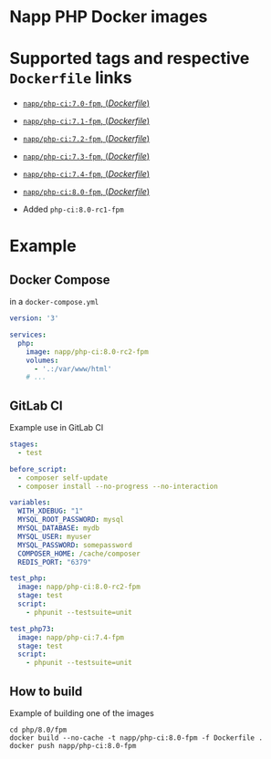 # Napp PHP Docker images


# Supported tags and respective `Dockerfile` links

-	[`napp/php-ci:7.0-fpm`, (*Dockerfile*)](https://github.com/Napp/php-ci/blob/master/php/7.0/fpm/Dockerfile)
-	[`napp/php-ci:7.1-fpm`, (*Dockerfile*)](https://github.com/Napp/php-ci/blob/master/php/7.1/fpm/Dockerfile)
-	[`napp/php-ci:7.2-fpm`, (*Dockerfile*)](https://github.com/Napp/php-ci/blob/master/php/7.2/fpm/Dockerfile)
-	[`napp/php-ci:7.3-fpm`, (*Dockerfile*)](https://github.com/Napp/php-ci/blob/master/php/7.3/fpm/Dockerfile)
-	[`napp/php-ci:7.4-fpm`, (*Dockerfile*)](https://github.com/Napp/php-ci/blob/master/php/7.4/fpm/Dockerfile)
-	[`napp/php-ci:8.0-fpm`, (*Dockerfile*)](https://github.com/Napp/php-ci/blob/master/php/8.0/fpm/Dockerfile)

- Added `php-ci:8.0-rc1-fpm`

# Example

## Docker Compose 

in a `docker-compose.yml` 

```yaml
version: '3'

services:
  php:
    image: napp/php-ci:8.0-rc2-fpm
    volumes:
      - '.:/var/www/html'
    # ...
```


## GitLab CI

Example use in GitLab CI

```yaml
stages:
  - test

before_script:
  - composer self-update
  - composer install --no-progress --no-interaction

variables:
  WITH_XDEBUG: "1"
  MYSQL_ROOT_PASSWORD: mysql
  MYSQL_DATABASE: mydb
  MYSQL_USER: myuser
  MYSQL_PASSWORD: somepassword
  COMPOSER_HOME: /cache/composer
  REDIS_PORT: "6379"

test_php:
  image: napp/php-ci:8.0-rc2-fpm
  stage: test
  script:
    - phpunit --testsuite=unit

test_php73:
  image: napp/php-ci:7.4-fpm
  stage: test
  script:
    - phpunit --testsuite=unit

```




## How to build 

Example of building one of the images

```
cd php/8.0/fpm
docker build --no-cache -t napp/php-ci:8.0-fpm -f Dockerfile .
docker push napp/php-ci:8.0-fpm
```

